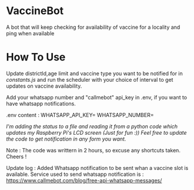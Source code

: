 # VaccineBot
A bot that will keep checking for availability of vaccine for a locality and ping when available

# How To Use 

Update districtId,age limit and vaccine type you want to be notified for in _constants.js_ and run the scheduler with your choice of interval to get updates on vaccine availability.

Add your whatsapp number and "callmebot" api_key in .env, if you want to have whatsapp notifications.

.env content : 
WHATSAPP_API_KEY=
WHATSAPP_NUMBER=

*I'm adding the status to a file and reading it from a python code which updates my Raspberry Pi's LCD screen (Just for fun :))
Feel free to update the code to get notification in any form you want.*

Note : The code was writtern in 2 hours, so excuse any shortcuts taken.
Cheers !

Update log : 
Added Whatsapp notification to be sent whan a vaccine slot is available.
Service used to send whatsapp notification is : https://www.callmebot.com/blog/free-api-whatsapp-messages/
